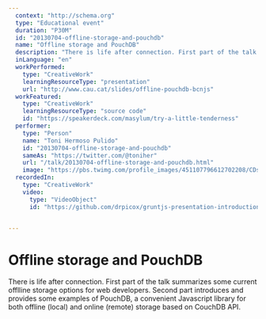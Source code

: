 ```yaml
---
  context: "http://schema.org"
  type: "Educational event"
  duration: "P30M"
  id: "20130704-offline-storage-and-pouchdb"
  name: "Offline storage and PouchDB"
  description: "There is life after connection. First part of the talk summarizes some current offlline storage options for web developers. Second part introduces and provides some examples of PouchDB, a convenient Javascript library for both offline (local) and online (remote) storage based on CouchDB API."
  inLanguage: "en"
  workPerformed: 
    type: "CreativeWork"
    learningResourceType: "presentation"
    url: "http://www.cau.cat/slides/offline-pouchdb-bcnjs"
  workFeatured: 
    type: "CreativeWork"
    learningResourceType: "source code"
    id: "https://speakerdeck.com/masylum/try-a-little-tenderness"
  performer: 
    type: "Person"
    name: "Toni Hermoso Pulido"
    id: "20130704-offline-storage-and-pouchdb"
    sameAs: "https://twitter.com/@toniher"
    url: "/talk/20130704-offline-storage-and-pouchdb.html"
    image: "https://pbs.twimg.com/profile_images/451107796612702208/CDsEX0oa.jpeg"
  recordedIn: 
    type: "CreativeWork"
    video: 
      type: "VideoObject"
      id: "https://github.com/drpicox/gruntjs-presentation-introduction"


---
```

# Offline storage and PouchDB

There is life after connection. First part of the talk summarizes some current offlline storage options for web developers. Second part introduces and provides some examples of PouchDB, a convenient Javascript library for both offline (local) and online (remote) storage based on CouchDB API.